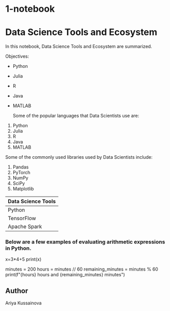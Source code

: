 # 1-notebook

# Data Science Tools and Ecosystem

In this notebook, Data Science Tools and Ecosystem are summarized.

Objectives:

- Python
- Julia
- R
- Java
- MATLAB

  Some of the popular languages that Data Scientists use are:

1. Python
2. Julia
3. R
4. Java
5. MATLAB

Some of the commonly used libraries used by Data Scientists include:

1. Pandas
2. PyTorch
3. NumPy
4. SciPy
5. Matplotlib

| Data Science Tools |
| ------------------ |
|       Python       |
|     TensorFlow     |
|    Apache Spark    |

### Below are a few examples of evaluating arithmetic expressions in Python.

x=3*4+5
print(x) 

minutes = 200
hours = minutes // 60
remaining_minutes = minutes % 60
print(f"{hours} hours and {remaining_minutes} minutes")

## Author 

Ariya Kussainova
